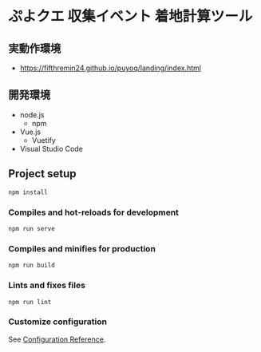 # ぷよクエ 収集イベント 着地計算ツール

## 実動作環境

* https://fifthremin24.github.io/puyoq/landing/index.html

## 開発環境

* node.js
  * npm
* Vue.js
  * Vuetify
* Visual Studio Code

## Project setup
```
npm install
```

### Compiles and hot-reloads for development
```
npm run serve
```

### Compiles and minifies for production
```
npm run build
```

### Lints and fixes files
```
npm run lint
```

### Customize configuration
See [Configuration Reference](https://cli.vuejs.org/config/).
